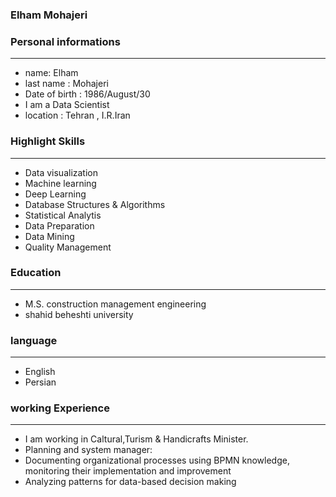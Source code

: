 ### Elham Mohajeri


### Personal informations


---
+ name: Elham
+ last name : Mohajeri
+ Date of birth : 1986/August/30
+ I am a Data Scientist
+ location : Tehran , I.R.Iran


### Highlight Skills


---
+ Data visualization
+ Machine learning
+ Deep Learning
+ Database Structures & Algorithms
+ Statistical Analytis
+ Data Preparation
+ Data Mining
+ Quality Management


### Education


---
+ M.S. construction management engineering
+ shahid beheshti university 


### language


---
+ English
+ Persian



### working Experience


---
+ I am working in Caltural,Turism & Handicrafts Minister.
+ Planning and system manager:
+ Documenting organizational processes using BPMN knowledge, monitoring their implementation and improvement
+ Analyzing patterns for data-based decision making
